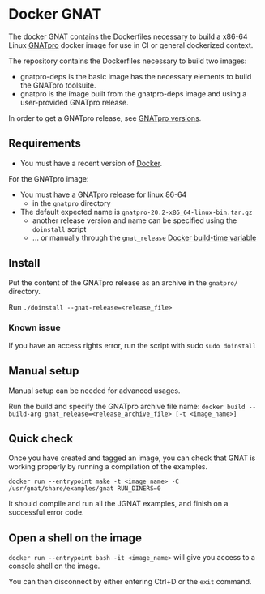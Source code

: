 # Docker GNAT

The docker GNAT contains the Dockerfiles necessary to build a x86-64 Linux
[GNATpro](https://www.adacore.com/gnatpro)  docker image for use in CI or
general dockerized context.

The repository contains the Dockerfiles necessary to build two images:
- gnatpro-deps is the basic image has the necessary elements to build the
GNATpro toolsuite.
- gnatpro is the image built from the gnatpro-deps image and using a user-provided
GNATpro release.

In order to get a GNATpro release, see [GNATpro versions](https://www.adacore.com/gnatpro/comparison).

## Requirements

* You must have a recent version of [Docker](https://docs.docker.com/get-started/#set-up-your-docker-environment).

For the GNATpro image:

* You must have a GNATpro release for linux 86-64
    - in the `gnatpro` directory
* The default expected name is `gnatpro-20.2-x86_64-linux-bin.tar.gz`
    - another release version and name can be specified using the `doinstall` script
    - ... or manually through the `gnat_release` [Docker build-time variable](https://docs.docker.com/engine/reference/commandline/build/#set-build-time-variables---build-arg)

## Install

Put the content of the GNATpro release as an archive in the `gnatpro/` directory.

Run `./doinstall --gnat-release=<release_file>`

### Known issue
If you have an access rights error, run the script with sudo
`sudo doinstall`

## Manual setup

Manual setup can be needed for advanced usages.

Run the build and specify the GNATpro archive file name:
`docker build --build-arg gnat_release=<release_archive_file> [-t <image_name>]`

## Quick check

Once you have created and tagged an image, you can check that GNAT is working properly
by running a compilation of the examples.

`docker run --entrypoint make -t <image name> -C /usr/gnat/share/examples/gnat RUN_DINERS=0`

It should compile and run all the JGNAT examples, and finish on a successful error
code.

## Open a shell on the image

`docker run --entrypoint bash -it <image_name>` will give you access to a console shell
on the image.

You can then disconnect by either entering Ctrl+D or the `exit` command.
